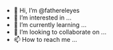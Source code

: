 - 👋 Hi, I’m @fathereleyes
- 👀 I’m interested in ...
- 🌱 I’m currently learning ...
- 💞️ I’m looking to collaborate on ...
- 📫 How to reach me ...

<!---
fathereleyes/fathereleyes is a ✨ special ✨ repository because its `README.md` (this file) appears on your GitHub profile.
You can click the Preview link to take a look at your changes.
--->
